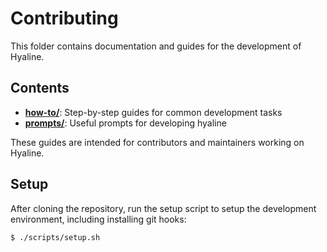 # Contributing

This folder contains documentation and guides for the development of Hyaline.

## Contents

- **[how-to/](how-to/)**: Step-by-step guides for common development tasks
- **[prompts/](prompts/)**: Useful prompts for developing hyaline

These guides are intended for contributors and maintainers working on Hyaline.

## Setup

After cloning the repository, run the setup script to setup the development environment, including installing git hooks:

```sh
$ ./scripts/setup.sh
```
